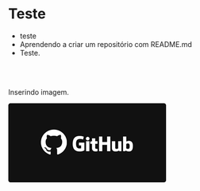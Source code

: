 # Teste 
<ul>

<li>teste</li>
<li>Aprendendo a criar um repositório com README.md</li>
<li>Teste.</li>

</ul>
<br/>
<br/>

<p>Inserindo imagem.</p>
<img src="https://github.com/leonardo-leosantos/Teste/blob/master/git.png"/>
